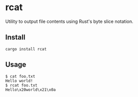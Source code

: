 # rcat

Utility to output file contents using Rust's byte slice notation.

## Install

```
cargo install rcat
```

## Usage

```
$ cat foo.txt
Hello world!
$ rcat foo.txt
Hello\x20world\x21\x0a
```
